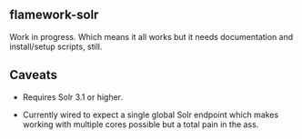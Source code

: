 flamework-solr
--

Work in progress. Which means it all works but it needs documentation and
install/setup scripts, still.

Caveats
--

* Requires Solr 3.1 or higher.

* Currently wired to expect a single global Solr endpoint which makes working
  with multiple cores possible but a total pain in the ass.
